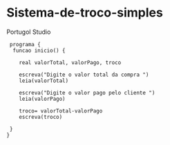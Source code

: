 # Sistema-de-troco-simples
Portugol Studio

     programa {
      funcao inicio() {
    
        real valorTotal, valorPago, troco

        escreva("Digite o valor total da compra ")
        leia(valorTotal)

        escreva("Digite o valor pago pelo cliente ")
        leia(valorPago)

        troco= valorTotal-valorPago
        escreva(troco)
    
     }
    }
